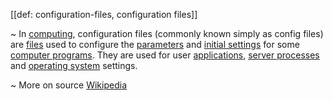 [[def: configuration-files, configuration files]]

~ In [computing](https://en.wikipedia.org/wiki/Computing), configuration files (commonly known simply as config files) are [files](https://en.wikipedia.org/wiki/Computer_file) used to configure the [parameters](https://en.wikipedia.org/wiki/Parameter_(computer_programming)) and [initial settings](https://en.wikipedia.org/wiki/Initialization_(programming)) for some [computer programs](https://en.wikipedia.org/wiki/Computer_program). They are used for user [applications](https://en.wikipedia.org/wiki/Application_software), [server processes](https://en.wikipedia.org/wiki/Server_(computing)) and [operating system](https://en.wikipedia.org/wiki/Operating_system) settings.

~ More on source [Wikipedia](https://en.wikipedia.org/wiki/Configuration_file)
